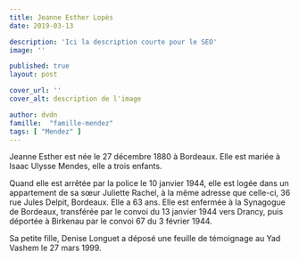 ```yaml
---
title: Jeanne Esther Lopès
date: 2019-03-13

description: 'Ici la description courte pour le SEO'
image: ''

published: true
layout: post

cover_url: ''
cover_alt: description de l'image

author: dvdn
famille:  "famille-mendez"
tags: [ "Mendez" ]
---
```


Jeanne Esther est née le 27 décembre 1880 à Bordeaux. Elle est mariée à Isaac Ulysse Mendes, elle a trois enfants.

Quand elle est arrêtée par la police le 10 janvier 1944, elle est logée dans un appartement de sa sœur Juliette Rachel, à la même adresse que celle-ci, 36 rue Jules Delpit, Bordeaux. Elle a 63 ans. Elle est enfermée à la Synagogue de Bordeaux, transférée par le convoi du 13 janvier 1944 vers Drancy, puis déportée à Birkenau par le convoi 67 du 3 février 1944.

Sa petite fille, Denise Longuet a déposé une feuille de témoignage au Yad Vashem le 27 mars 1999.
